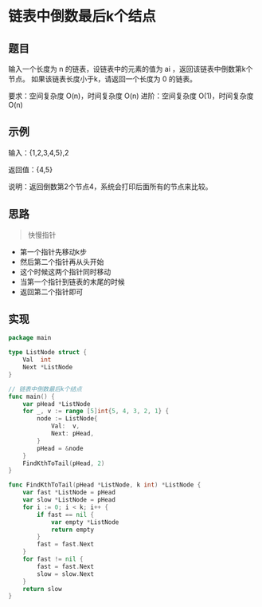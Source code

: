 # 链表中倒数最后k个结点

## 题目

输入一个长度为 n 的链表，设链表中的元素的值为 ai ，返回该链表中倒数第k个节点。
如果该链表长度小于k，请返回一个长度为 0 的链表。

要求：空间复杂度 O(n)，时间复杂度 O(n)
进阶：空间复杂度 O(1)，时间复杂度 O(n)

## 示例

输入：{1,2,3,4,5},2

返回值：{4,5}

说明：返回倒数第2个节点4，系统会打印后面所有的节点来比较。

## 思路

> 快慢指针

* 第一个指针先移动k步
* 然后第二个指针再从头开始
* 这个时候这两个指针同时移动
* 当第一个指针到链表的末尾的时候
* 返回第二个指针即可

## 实现

```go
package main

type ListNode struct {
	Val  int
	Next *ListNode
}

// 链表中倒数最后k个结点
func main() {
	var pHead *ListNode
	for _, v := range [5]int{5, 4, 3, 2, 1} {
		node := ListNode{
			Val:  v,
			Next: pHead,
		}
		pHead = &node
	}
	FindKthToTail(pHead, 2)
}

func FindKthToTail(pHead *ListNode, k int) *ListNode {
	var fast *ListNode = pHead
	var slow *ListNode = pHead
	for i := 0; i < k; i++ {
		if fast == nil {
			var empty *ListNode
			return empty
		}
		fast = fast.Next
	}
	for fast != nil {
		fast = fast.Next
		slow = slow.Next
	}
	return slow
}
```